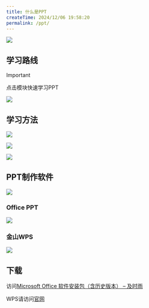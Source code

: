 ```yaml
---
title: 什么是PPT
createTime: 2024/12/06 19:58:20
permalink: /ppt/
---
```

![](https://file.iglooblog.top/pmzd/%E6%88%AA%E5%B1%8F2024-12-07%2016.47.33.webp)

## 学习路线

> [!important]
>
> 点击模块快速学习PPT

  <LinkCard title="零基础入门" href="/ppt/qsojbs70/" />

![](https://file.iglooblog.top/pmzd/PixPin_2024-12-07_16-19-39.webp)

## 学习方法

![](https://file.iglooblog.top/pmzd/%E6%88%AA%E5%B1%8F2024-12-07%2016.23.31.webp)

![](https://file.iglooblog.top/pmzd/%E6%88%AA%E5%B1%8F2024-12-07%2016.25.04.webp)

![](https://file.iglooblog.top/pmzd/%E6%88%AA%E5%B1%8F2024-12-07%2016.25.25.webp)

## PPT制作软件

![](https://file.iglooblog.top/pmzd/%E6%88%AA%E5%B1%8F2024-10-26%2011.02.13.webp)

### Office PPT

![](https://file.iglooblog.top/pmzd/%E6%88%AA%E5%B1%8F2024-10-26%2011.03.20.webp)

### 金山WPS

![](https://file.iglooblog.top/pmzd/%E6%88%AA%E5%B1%8F2024-10-26%2011.04.19.webp)

## 下载

访问[Microsoft Office 软件安装包（含历史版本） – 及时雨](https://iglooblog.top/office_download/)

WPS请访问[官网](https://www.wps.cn)


